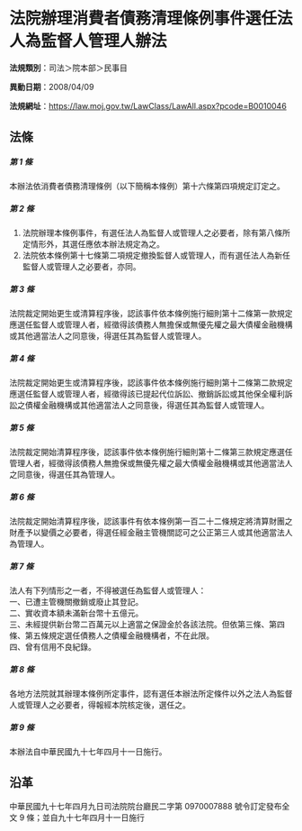 # 法院辦理消費者債務清理條例事件選任法人為監督人管理人辦法



**法規類別**：司法＞院本部＞民事目

**異動日期**：2008/04/09  

**法規網址**：https://law.moj.gov.tw/LawClass/LawAll.aspx?pcode=B0010046



## 法條
##### 第 1 條
本辦法依消費者債務清理條例（以下簡稱本條例）第十六條第四項規定訂定之。

##### 第 2 條
1. 法院辦理本條例事件，有選任法人為監督人或管理人之必要者，除有第八條所定情形外，其選任應依本辦法規定為之。
1. 法院依本條例第十七條第二項規定撤換監督人或管理人，而有選任法人為新任監督人或管理人之必要者，亦同。

##### 第 3 條
法院裁定開始更生或清算程序後，認該事件依本條例施行細則第十二條第一款規定應選任監督人或管理人者，經徵得該債務人無擔保或無優先權之最大債權金融機構或其他適當法人之同意後，得選任其為監督人或管理人。

##### 第 4 條
法院裁定開始更生或清算程序後，認該事件依本條例施行細則第十二條第二款規定應選任監督人或管理人者，經徵得該已提起代位訴訟、撤銷訴訟或其他保全權利訴訟之債權金融機構或其他適當法人之同意後，得選任其為監督人或管理人。

##### 第 5 條
法院裁定開始清算程序後，認該事件依本條例施行細則第十二條第三款規定應選任管理人者，經徵得該債務人無擔保或無優先權之最大債權金融機構或其他適當法人之同意後，得選任其為管理人。

##### 第 6 條
法院裁定開始清算程序後，認該事件有依本條例第一百二十二條規定將清算財團之財產予以變價之必要者，得選任經金融主管機關認可之公正第三人或其他適當法人為管理人。

##### 第 7 條
法人有下列情形之一者，不得被選任為監督人或管理人：  
一、已遭主管機關撤銷或廢止其登記。  
二、實收資本額未滿新台幣十五億元。  
三、未經提供新台幣二百萬元以上適當之保證金於各該法院。但依第三條、第四條、第五條規定選任債務人之債權金融機構者，不在此限。  
四、曾有信用不良紀錄。

##### 第 8 條
各地方法院就其辦理本條例所定事件，認有選任本辦法所定條件以外之法人為監督人或管理人之必要者，得報經本院核定後，選任之。

##### 第 9 條
本辦法自中華民國九十七年四月十一日施行。

## 沿革
中華民國九十七年四月九日司法院院台廳民二字第 0970007888 號令訂定發布全文 9  條；並自九十七年四月十一日施行
